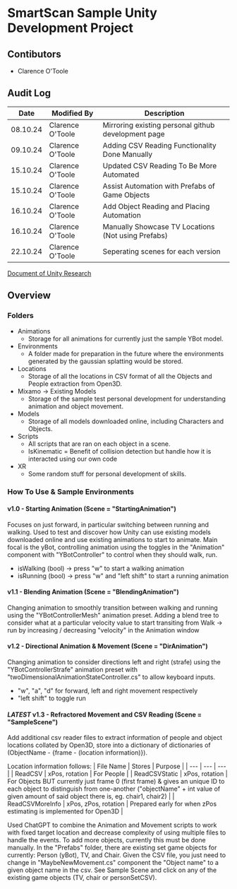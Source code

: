 # SmartScan Sample Unity Development Project
## Contibutors
- Clarence O'Toole 

## Audit Log

| Date | Modified By | Description |
| --- | --- | --- |
| 08.10.24 | Clarence O'Toole | Mirroring existing personal github development page |
| 09.10.24 | Clarence O'Toole | Adding CSV Reading Functionality Done Manually |
| 15.10.24 | Clarence O'Toole | Updated CSV Reading To Be More Automated |
| 15.10.24 | Clarence O'Toole | Assist Automation with Prefabs of Game Objects |
| 16.10.24 | Clarence O'Toole | Add Object Reading and Placing Automation |
| 16.10.24 | Clarence O'Toole | Manually Showcase TV Locations (Not using Prefabs) |
| 22.10.24 | Clarence O'Toole | Seperating scenes for each version |

[Document of Unity Research](https://rmiteduau.sharepoint.com/:w:/r/sites/SmartScan24S2/Shared%20Documents/General/Documentation%20%26%20Research/Unity.docx?d=wfc194c4eeff94c4d91812f836e9d54e6&csf=1&web=1&e=q7hrbP)

## Overview
### Folders
- Animations 
    - Storage for all animations for currently just the sample YBot model. 
- Environments 
    - A folder made for preparation in the future where the environments generated by the gaussian splatting would be stored. 
- Locations 
    - Storage of all the locations in CSV format of all the Objects and People extraction from Open3D. 
- Mixamo -> Existing Models 
    - Storage of the sample test personal development for understanding animation and object movement. 
- Models 
    - Storage of all models downloaded online, including Characters and Objects. 
- Scripts 
    - All scripts that are ran on each object in a scene. 
    - IsKinematic = Benefit of collision detection but handle how it is interacted using our own code 
- XR 
    - Some random stuff for personal development of skills. 


### How To Use & Sample Environments
#### v1.0 - Starting Animation (Scene = "StartingAnimation")
Focuses on just forward, in particular switching between running and walking. Used to test and discover how Unity can use existing models downloaded online and use existing animations to start to animate.
Main focal is the yBot, controlling animation using the toggles in the "Animation" component with "YBotController" to control when they should walk, run.
- isWalking (bool) -> press "w" to start a walking animation
- isRunning (bool) -> press "w" and "left shift" to start a running animation

#### v1.1 - Blending Animation (Scene = "BlendingAnimation")
Changing animation to smoothly transition between walking and running using the "YBotControllerMesh" animation preset.
Adding a blend tree to consider what at a particular velocity value to start transiting from Walk -> run by increasing / decreasing "velocity" in the Animation window

#### v1.2 - Directional Animation & Movement (Scene = "DirAnimation")
Changing animation to consider directions left and right (strafe) using the "YBotControllerStrafe" animation preset with "twoDimensionalAnimationStateController.cs" to allow keyboard inputs.
- "w", "a", "d" for forward, left and right movement respectively
- "left shift" to toggle run

#### *LATEST* v1.3 - Refractored Movement and CSV Reading (Scene = "SampleScene")
Add additional csv reader files to extract information of people and object locations collated by Open3D, store into a dictionary of dictionaries of (ObjectName - {frame - (location information)}).

Location information follows:
| File Name | Stores | Purpose |
| --- | --- | --- |
| ReadCSV | xPos, rotation | For People |
| ReadCSVStatic | xPos, rotation | For Objects BUT currently just frame 0 (first frame) & gives an unique ID to each object to distinguish from one-another ("objectName" + int value of given amount of said object there is, eg. chair1, chair2) |
| ReadCSVMoreInfo | xPos, zPos, rotation | Prepared early for when zPos estimating is implemented for Open3D |

Used ChatGPT to combine the Animation and Movement scripts to work with fixed target location and decrease complexity of using multiple files to handle the events.
To add more objects, currently this must be done manually. In the "Prefabs" folder, there are existing set game objects for currently: Person (yBot), TV, and Chair. Given the CSV file, you just need to change in "MaybeNewMovement.cs" component the "Object name" to a given object name in the csv. See Sample Scene and click on any of the existing game objects (TV, chair or personSetCSV).